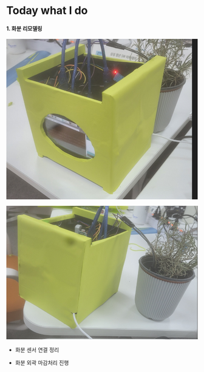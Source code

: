 # Today what I do

#### 1. 화분 리모델링

![image.png](./image.png)

![image-1.png](./image-1.png)

- 화분 센서 연결 정리

- 화분 외곽 마감처리 진행
